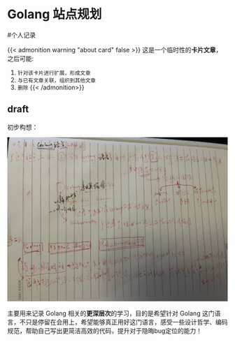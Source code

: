 # Golang 站点规划

<!--more-->
#个人记录

{{< admonition warning "about card" false >}}
这是一个临时性的**卡片文章**，之后可能:
1. `针对该卡片进行扩展，形成文章`
2. `与已有文章关联，组织到其他文章`
3. `删除`
{{< /admonition>}}


## draft

初步构想：

![图 1](images/posts/20230529-011928360.png)  

主要用来记录 Golang 相关的**更深层次**的学习，目的是希望针对 Golang 这门语言，不只是停留在会用上，希望能够真正用好这门语言，感受一些设计哲学、编码规范，帮助自己写出更简洁高效的代码，提升对于隐晦bug定位的能力！
